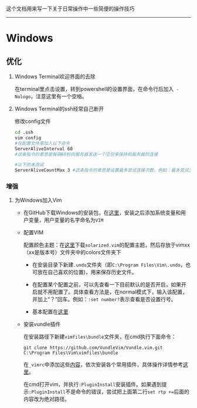 这个文档用来写一下关于日常操作中一些简便的操作技巧

---

# Windows

## 优化

1. Windows Terminal欢迎界面的去除
   
   在terminal里点击设置，转到powershell的设置界面，在命令行后加入` -Nologo`，注意这里有一个空格。

2. Windows Terminal的ssh经常自己断开
   
   修改config文件
   
   ```bash
   cd .ssh
   vim config
   #在配置文件里加入以下命令
   ServerAliveInterval 60
   #这条指令的意思是每隔60秒向服务器发送一个空包来保持和服务器的连接
   
   #以下的未测试
   ServerAliveCountMax 3 #这条指令的意思是设置最多尝试连接次数，例如：最多尝试三次
   ```

### 增强

1. 为Windows加入Vim
   
   - 在GitHub下载Windows的安装包，在[这里](https://github.com/vim/vim-win32-installer/releases)，安装之后添加系统变量和用户变量，用户变量的名字命名为`VIM`
   
   - 配置VIM
     
     配置颜色主题：在[这里](https://ethanschoonover.com/solarized/)下载`solarized.vim`的配置主题，然后存放于vimxx（xx是版本号）文件夹中的colors文件夹下
     
     - 在安装目录下新建`.undo`文件夹（即`C:\Program Files\Vim\.undo`，也可放在自己喜欢的位置)，用来保存历史文件。
     
     - 在配置某个配置之前，可以先查看一下目前默认的是否开启，如果开启就不用配置了。具体查看方法是，在normal模式下，输入该配置，并加上“？”回车。例如：`:set number?`表示查看是否设置行号。
     
     - 基本配置在[这里](123)
   
   - 安装vundle插件
     
     在安装路径下新建`vimfiles\bundle`文件夹，在cmd执行下面命令：
     
     `git clone https://github.com/VundleVim/Vundle.vim.git C:\Program Files\Vim\vimfiles\bundle`
     
     在`_vimrc`中添加这些[内容](123)，依次安装各个常用插件，具体操作详情参考[这里](https://blog.csdn.net/qyhaill/article/details/99701566)。
     
     在cmd打开vim，并执行`:PluginInstall`安装插件。如果遇到提示`:PluginInstall`不是命令的错误，尝试把上面第二行`set rtp +=`后面的内容改为绝对路径。
